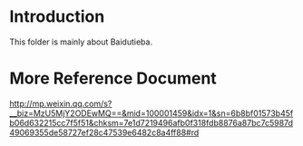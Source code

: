 # Introduction
This folder is mainly about Baidutieba.

# More Reference Document
http://mp.weixin.qq.com/s?__biz=MzU5MjY2ODEwMQ==&mid=100001459&idx=1&sn=6b8bf01573b45fb06d632215cc7f5f51&chksm=7e1d7219496afb0f318fdb8876a87bc7c5987d49069355de58727ef28c47539e6482c8a4ff88#rd
